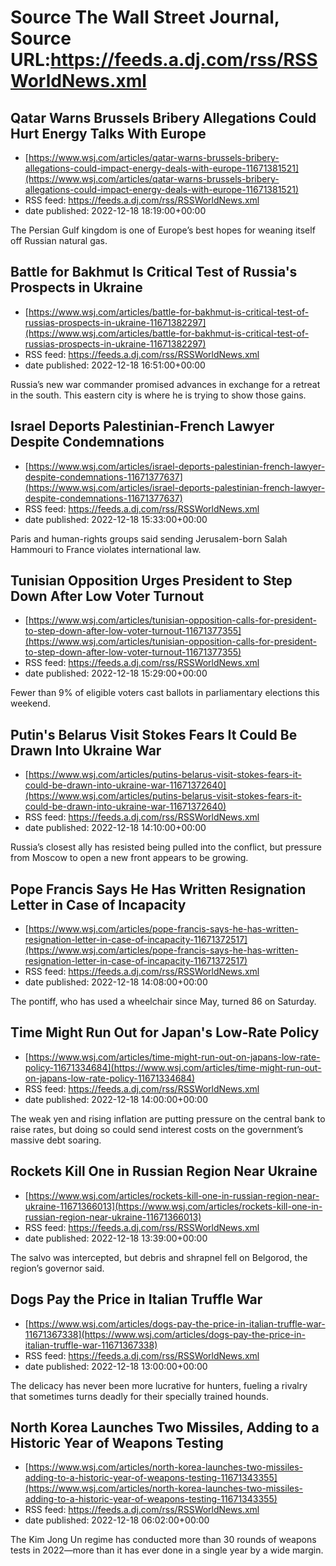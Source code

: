 # Source The Wall Street Journal, Source URL:https://feeds.a.dj.com/rss/RSSWorldNews.xml

## Qatar Warns Brussels Bribery Allegations Could Hurt Energy Talks With Europe
 - [https://www.wsj.com/articles/qatar-warns-brussels-bribery-allegations-could-impact-energy-deals-with-europe-11671381521](https://www.wsj.com/articles/qatar-warns-brussels-bribery-allegations-could-impact-energy-deals-with-europe-11671381521)
 - RSS feed: https://feeds.a.dj.com/rss/RSSWorldNews.xml
 - date published: 2022-12-18 18:19:00+00:00

The Persian Gulf kingdom is one of Europe’s best hopes for weaning itself off Russian natural gas.

## Battle for Bakhmut Is Critical Test of Russia's Prospects in Ukraine
 - [https://www.wsj.com/articles/battle-for-bakhmut-is-critical-test-of-russias-prospects-in-ukraine-11671382297](https://www.wsj.com/articles/battle-for-bakhmut-is-critical-test-of-russias-prospects-in-ukraine-11671382297)
 - RSS feed: https://feeds.a.dj.com/rss/RSSWorldNews.xml
 - date published: 2022-12-18 16:51:00+00:00

Russia’s new war commander promised advances in exchange for a retreat in the south. This eastern city is where he is trying to show those gains.

## Israel Deports Palestinian-French Lawyer Despite Condemnations
 - [https://www.wsj.com/articles/israel-deports-palestinian-french-lawyer-despite-condemnations-11671377637](https://www.wsj.com/articles/israel-deports-palestinian-french-lawyer-despite-condemnations-11671377637)
 - RSS feed: https://feeds.a.dj.com/rss/RSSWorldNews.xml
 - date published: 2022-12-18 15:33:00+00:00

Paris and human-rights groups said sending Jerusalem-born Salah Hammouri to France violates international law.

## Tunisian Opposition Urges President to Step Down After Low Voter Turnout
 - [https://www.wsj.com/articles/tunisian-opposition-calls-for-president-to-step-down-after-low-voter-turnout-11671377355](https://www.wsj.com/articles/tunisian-opposition-calls-for-president-to-step-down-after-low-voter-turnout-11671377355)
 - RSS feed: https://feeds.a.dj.com/rss/RSSWorldNews.xml
 - date published: 2022-12-18 15:29:00+00:00

Fewer than 9% of eligible voters cast ballots in parliamentary elections this weekend.

## Putin's Belarus Visit Stokes Fears It Could Be Drawn Into Ukraine War
 - [https://www.wsj.com/articles/putins-belarus-visit-stokes-fears-it-could-be-drawn-into-ukraine-war-11671372640](https://www.wsj.com/articles/putins-belarus-visit-stokes-fears-it-could-be-drawn-into-ukraine-war-11671372640)
 - RSS feed: https://feeds.a.dj.com/rss/RSSWorldNews.xml
 - date published: 2022-12-18 14:10:00+00:00

Russia’s closest ally has resisted being pulled into the conflict, but pressure from Moscow to open a new front appears to be growing.

## Pope Francis Says He Has Written Resignation Letter in Case of Incapacity
 - [https://www.wsj.com/articles/pope-francis-says-he-has-written-resignation-letter-in-case-of-incapacity-11671372517](https://www.wsj.com/articles/pope-francis-says-he-has-written-resignation-letter-in-case-of-incapacity-11671372517)
 - RSS feed: https://feeds.a.dj.com/rss/RSSWorldNews.xml
 - date published: 2022-12-18 14:08:00+00:00

The pontiff, who has used a wheelchair since May, turned 86 on Saturday.

## Time Might Run Out for Japan's Low-Rate Policy
 - [https://www.wsj.com/articles/time-might-run-out-on-japans-low-rate-policy-11671334684](https://www.wsj.com/articles/time-might-run-out-on-japans-low-rate-policy-11671334684)
 - RSS feed: https://feeds.a.dj.com/rss/RSSWorldNews.xml
 - date published: 2022-12-18 14:00:00+00:00

The weak yen and rising inflation are putting pressure on the central bank to raise rates, but doing so could send interest costs on the government’s massive debt soaring.

## Rockets Kill One in Russian Region Near Ukraine
 - [https://www.wsj.com/articles/rockets-kill-one-in-russian-region-near-ukraine-11671366013](https://www.wsj.com/articles/rockets-kill-one-in-russian-region-near-ukraine-11671366013)
 - RSS feed: https://feeds.a.dj.com/rss/RSSWorldNews.xml
 - date published: 2022-12-18 13:39:00+00:00

The salvo was intercepted, but debris and shrapnel fell on Belgorod, the region’s governor said.

## Dogs Pay the Price in Italian Truffle War
 - [https://www.wsj.com/articles/dogs-pay-the-price-in-italian-truffle-war-11671367338](https://www.wsj.com/articles/dogs-pay-the-price-in-italian-truffle-war-11671367338)
 - RSS feed: https://feeds.a.dj.com/rss/RSSWorldNews.xml
 - date published: 2022-12-18 13:00:00+00:00

The delicacy has never been more lucrative for hunters, fueling a rivalry that sometimes turns deadly for their specially trained hounds.

## North Korea Launches Two Missiles, Adding to a Historic Year of Weapons Testing
 - [https://www.wsj.com/articles/north-korea-launches-two-missiles-adding-to-a-historic-year-of-weapons-testing-11671343355](https://www.wsj.com/articles/north-korea-launches-two-missiles-adding-to-a-historic-year-of-weapons-testing-11671343355)
 - RSS feed: https://feeds.a.dj.com/rss/RSSWorldNews.xml
 - date published: 2022-12-18 06:02:00+00:00

The Kim Jong Un regime has conducted more than 30 rounds of weapons tests in 2022—more than it has ever done in a single year by a wide margin.
